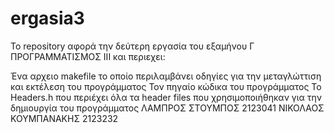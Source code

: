 # ergasia3
To repository αφορά την δεύτερη εργασία του εξαμήνου Γ ΠΡΟΓΡΑΜΜΑΤΙΣΜΟΣ ΙΙΙ και περιεχει:

Ένα αρχειο makefile το οποίο περιλαμβάνει οδηγίες για την μεταγλώττιση και εκτέλεση του προγράμματος
Τον πηγαίο κώδικα του προγράμματος
Το Headers.h που περιέχει όλα τα header files που χρησιμοποιήθηκαν για την δημιουργία του προγράμματος
ΛΑΜΠΡΟΣ ΣΤΟΥΜΠΟΣ 2123041 ΝΙΚΟΛΑΟΣ ΚΟΥΜΠΑΝΑΚΗΣ 2123232
